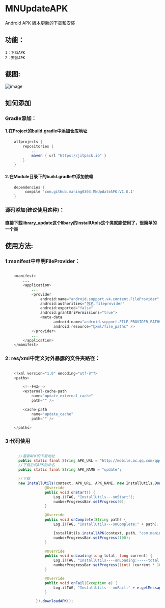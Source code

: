 # MNUpdateAPK
Android APK 版本更新的下载和安装

## 功能：
    1：下载APK
    2：安装APK
    
## 截图:
![image](https://github.com/maning0303/MNUpdateAPK/blob/master/screenshots/001.gif)


## 如何添加
### Gradle添加：
#### 1.在Project的build.gradle中添加仓库地址

``` gradle
	allprojects {
		repositories {
			...
			maven { url "https://jitpack.io" }
		}
	}
```

#### 2.在Module目录下的build.gradle中添加依赖
``` gradle
	dependencies {
	     compile 'com.github.maning0303:MNUpdateAPK:V1.0.1'
	}
```

### 源码添加(建议使用这种)：
#### 直接下载library_update这个libary的InstallUtols这个类就能使用了，很简单的一个类

## 使用方法:

### 1:manifest中申明FileProvider：

``` java

    <manifest>
        ...
        <application>
            ...
            <provider
                android:name="android.support.v4.content.FileProvider"
                android:authorities="包名.fileprovider"
                android:exported="false"
                android:grantUriPermissions="true">
                <meta-data
                      android:name="android.support.FILE_PROVIDER_PATHS"
                      android:resource="@xml/file_paths" />
            </provider>
            ...
        </application>
    </manifest>

```

### 2: res/xml中定义对外暴露的文件夹路径：

``` java

    <?xml version="1.0" encoding="utf-8"?>
    <paths>

        <!--升级-->
        <external-cache-path
            name="update_external_cache"
            path="" />

        <cache-path
            name="update_cache"
            path="" />

    </paths>

```

### 3:代码使用
    
``` java

      //最新APK的下载地址
      public static final String APK_URL = "http://mobile.ac.qq.com/qqcomic_android.apk";
      //下载后的APK的命名
      public static final String APK_NAME = "update";

      //下载
      new InstallUtils(context, APK_URL, APK_NAME, new InstallUtils.DownloadCallBack() {
                  @Override
                  public void onStart() {
                      Log.i(TAG, "InstallUtils---onStart");
                      numberProgressBar.setProgress(0);
                  }

                  @Override
                  public void onComplete(String path) {
                      Log.i(TAG, "InstallUtils---onComplete:" + path);

                      InstallUtils.installAPK(context, path, "com.maning.mnupdateapk.fileProvider");
                      numberProgressBar.setProgress(100);
                  }

                  @Override
                  public void onLoading(long total, long current) {
                      Log.i(TAG, "InstallUtils----onLoading:-----total:" + total + ",current:" + current);
                      numberProgressBar.setProgress((int) (current * 100 / total));
                  }

                  @Override
                  public void onFail(Exception e) {
                      Log.i(TAG, "InstallUtils---onFail:" + e.getMessage());
                  }

              }).downloadAPK();
      
``` 
